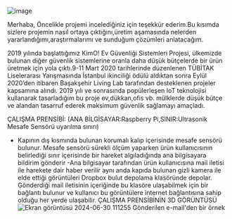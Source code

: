 ![image](https://github.com/erentalhatemur/KIMO-IoT-Codes/assets/165311868/7e44f502-b6ea-4168-b437-b29a5892528f)

Merhaba,
Öncelikle projemi incelediğiniz için teşekkür ederim.Bu kısımda sizlere projemin nasıl ortaya çıktığını,üretim aşamasında nelerden yararlandığımı,araştırmalarımı
ve sunduğum çözümleri anlatacağım.

2019 yılında başlattığımız KimO! Ev Güvenliği Sistemleri Projesi, ülkemizde bulunan diğer güvenlik sistemlerine oranla daha düşük bütçelerde bir ürün üretmek için yola çıktı.9-11 Mart 2020 tarihlerinde düzenlenen TÜBİTAK Liselerarası Yarışmasında İstanbul ikinciliği ödülü aldıktan sonra Eylül 2020’den itibaren Başakşehir Living Lab tarafından desteklenen projeler kapsamına alındı.
2019 yılı ve sonrasında popülerleşen IoT teknolojisi kullanarak tasarladığım bu proje ev,dükkan,ofis vb. mülklerde düşük bütçe ve alandan tasarruf ederek maksimum güvenlik sağlamayı amaçladı.

ÇALIŞMA PRENSİBİ:
(ANA BİLGİSAYAR:Raspberry Pi,SINIR:Ultrasonik Mesafe Sensörü uyarılma sınırı)
- Kapının dış kısmında bulunan korumalı kalıp içerisinde mesafe sensörü bulunur. Mesafe sensörü sürekli ölçüm yaparken ürün kullanıcısının belirlediği sınır içerisinde bir hareket algıladığında ana bilgisayara bildirim gönderir
-Ana bilgisayar tarafından ürün kullanıcısına mail iletisi ile harekete dair haber verilir aynı anda kapıda bulunan gizli kamera ile elde ettiği görüntüleri Dropbox bulut depolama klasöründe depolar. Gönderdiği mail iletisinin içeriğinde bu klasöre ulaşabilmek için bir bağlantı bulunur ve kullanıcı bu görüntülere internet bağlantısına sahip olduğu her yerde ulaşabilir.
ÇALIŞMA PRENSİBİNİN 3D GÖRÜNTÜSÜ
![Ekran görüntüsü 2024-06-30 111255](https://github.com/erentalhatemur/KIMO-IoT-Codes/assets/165311868/adce856b-25cf-4481-9da1-5af5cb8e12a8)
Gönderilen e-mail'den bir örnek





